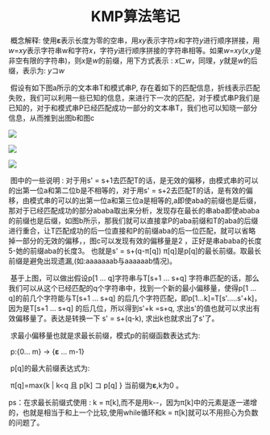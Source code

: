 #  <center>KMP算法笔记</center>

​            概念解释: 使用**ε**表示长度为零的空串，用*xy*表示字符*x*和字符*y*进行顺序拼接，用*w*=*xy*表示字符串w和字符*x*，字符*y*进行顺序拼接的字符串相等。如果*w*=*xy*(*x*,*y*是非空有限的字符串)，则*x*是*w*的前缀，用下方式表示 : *x*ㄈ*w*，同理，*y*就是*w*的后缀，表示为: *y*コ*w*

​         假设有如下图a所示的文本串T和模式串P, 存在着如下的匹配信息，折线表示匹配失败，我们可以利用一些已知的信息，来进行下一次的匹配，对于模式串P我们是已知的，对于和模式串P已经匹配成功一部分的文本串T，我们也可以知晓一部分信息，从而推到出图b和图c

![](图a.png)

![](图b.png)

![](图c.png)

​                        图中的一些说明 : 对于用s' = s+1去匹配T的话，是无效的偏移，由模式串的可以的出第一位a和第二位b是不相等的，对于用s' = s+2去匹配T的话，是有效的偏移，由模式串的可以的出第一位a和第三位a是相等的,a即使aba的前缀也是后缀，那对于已经匹配成功的部分ababa取出来分析，发现存在最长的串aba即使ababa的前缀也是后缀，如图b所示，那我们就可以直接拿P的aba前缀和T的aba的后缀进行重合，让T匹配成功的后一位直接和P的前缀aba的后一位匹配，就可以省略掉一部分的无效的偏移，，图c可以发现有效的偏移量是2 ，正好是串ababa的长度5-她的前缀aba的长度3。 也就是s' = s+(q-π[q])    π[q]是p[q]的最长前缀。取最长前缀是避免出现遗漏,(如:aaaaaaab与aaaaaab情况)。

​       基于上图，可以做出假设p[1 ... q]字符串与T[s+1 ...  s+q] 字符串匹配的话，那么我们可以从这个已经匹配的q个字符串中，找到一个新的最小偏移量，使得p[1 ... q]的前几个字符能与T[s+1 ...  s+q] 的后几个字符匹配，即p[1...k]=T[s'.....s'+k]，因为是T[s+1 ...  s+q] 的后几位，所以得到s'+k =s+q, 求出s'的值也就可以求出有效偏移量了。表达是转换一下 s' = s+(q-k), 求出k也就求出了s'了。

​      求最小偏移量也就是求最长前缀，模式p的前缀函数表达式为:

​        p:{0... m}  → {**ε** ... m-1}

​      p[q]的最大前缀表达式为: 

​          π[q]=max{k | k<q 且 p[k] コ p[q] }      当前缀为**ε**,k为0  。





ps：在求最长前缀式使用 : k = π[k],而不是用k--，因为π[k]中的元素是逐一递增的，也就是相当于和上一个比较,使用while循环和k = π[k]就可以不用担心为负数的问题了。